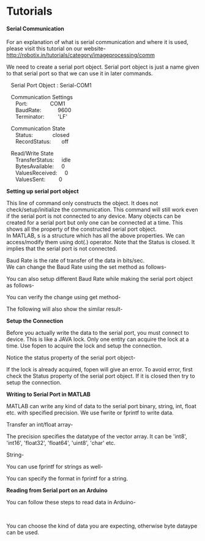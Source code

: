 # Tutorials

#### Serial Communication

For an explanation of what is serial communication and where it is used, please visit this tutorial on our website-  
<http://robotix.in/tutorials/category/imageprocessing/comm>

We need to create a serial port object. Serial port object is just a name given to that serial port so that we can use it in later commands.

   Serial Port Object : Serial-COM1

   Communication Settings  
      Port:               COM1  
      BaudRate:           9600  
      Terminator:         'LF'

   Communication State  
      Status:             closed  
      RecordStatus:       off

   Read/Write State   
      TransferStatus:     idle  
      BytesAvailable:     0  
      ValuesReceived:     0  
      ValuesSent:         0

**Setting up serial port object**

This line of command only constructs the object. It does not check/setup/initialize the communication. This command will still work even if the serial port is not connected to any device. Many objects can be created for a serial port but only one can be connected at a time. This shows all the property of the constructed serial port object.  
In MATLAB, s is a structure which has all the above properties. We can access/modify them using dot(.) operator. Note that the Status is closed. It implies that the serial port is not connected.

Baud Rate is the rate of transfer of the data in bits/sec.  
We can change the Baud Rate using the set method as follows-

You can also setup different Baud Rate while making the serial port object as follows-

You can verify the change using get method-

The following will also show the similar result-

**Setup the Connection**

Before you actually write the data to the serial port, you must connect to device. This is like a JAVA lock. Only one entity can acquire the lock at a time. Use fopen to acquire the lock and setup the connection.

Notice the status property of the serial port object-

If the lock is already acquired, fopen will give an error. To avoid error, first check the Status property of the serial port object. If it is closed then try to setup the connection.

**Writing to Serial Port in MATLAB**

MATLAB can write any kind of data to the serial port binary, string, int, float etc. with specified precision. We use fwrite or fprintf to write data.

Transfer an int/float array-

The precision specifies the datatype of the vector array. It can be 'int8', 'int16', 'float32', 'float64', 'uint8', 'char' etc.

String-

You can use fprintf for strings as well-

You can specify the format in fprintf for a string.

**Reading from Serial port on an Arduino**

You can follow these steps to read data in Arduino-

 

You can choose the kind of data you are expecting, otherwise byte dataype can be used.